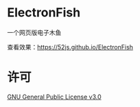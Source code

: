 # ElectronFish

一个网页版电子木鱼

查看效果：https://52js.github.io/ElectronFish

# 许可

[GNU General Public License v3.0](https://github.com/52js/ElectronFish/blob/5dafbbdc5cb1645e66efbb82ebb3e2e78e34b419/LICENSE)